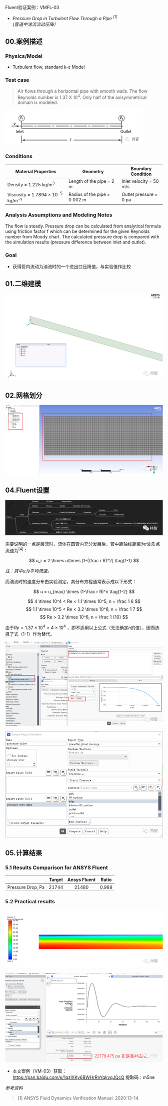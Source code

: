 Fluent验证案例：VMFL-03

- *Pressure Drop in Turbulent Flow Through a Pipe <sup>[1]</sup>*
*(管道中湍流流动压降）*

## 00.案例描述

### Physics/Model

- Turbulent flow, standard k-ε Model

### Test case
>Air flows through a horizontal pipe with smooth walls. The flow Reynolds number is 1.37 X 10<sup>4</sup>. Only half of the axisymmetrical domain is modeled.

![Figure .03.1:Flow Domain](images/vm-image03/1.jpg)

### Conditions

Material Properties | Geometry | Boundary Condition
--------------------|----------|-------------------
Density = 1.225 kg/m<sup>3</sup> | Length of the pipe = 2 m | Inlet velocity = 50 m/s 
Viscosity = 1.7894 $\times$ 10<sup>-5</sup> kg/m<sup>-s</sup> | Radius of the pipe = 0.002 m | Outlet pressure = 0 pa 

### Analysis Assumptions and Modeling Notes
The flow is steady. Pressure drop can be calculated from analytical formula using friction factor f which can be determined for the given Reynolds number from Moody chart. The calculated pressure drop is compared with the simulation results (pressure difference between inlet and outlet).

### Goal

+ 获得管内流动为湍流时的一个进出口压降值，与实验值作比较

## 01.二维建模

![SCDM中: 二维模型及边界命名](images/vm-image03/2.jpg)

## 02.网格划分

![Mesh: 网格划分](images/vm-image03/3.jpg)

## 04.Fluent设置

![Fluent参数设置要点](images/vm-image03/4.jpg)

需要说明的一点是层流时，流体在圆管内充分发展后，管中距轴线距离为r处质点流速为<sup>[4]</sup>：

$$
u_r = 2 \times u\times [1-(\frac r R)^2] \tag{1-1}
$$

*注：其中u为平均流速。*


而湍流时的速度分布由实验测定，其分布方程通常表示成以下形式：


$$
u = u_{max} \times (1-\frac r R)^n \tag{1-2}   
$$


$$
4 \times 10^4 < Re < 1.1 \times 10^5,  n = \frac 1 6
$$
$$
1.1 \times 10^5 < Re < 3.2 \times 10^6,  n = \frac 1 7
$$
$$
Re > 3.2 \times 10^6,  n = \frac 1 {10}
$$

由于$Re = 1.37 \times 10^4<4 \times 10^4$ ，即不适用以上公式（无法确定$n$的值），因而选择了式（1-1）作为替代。  


![充分发展时的入口速度设置](images/vm-image03/5.jpg)


![监测入口压力](images/vm-image03/6.jpg)


## 05.计算结果

### 5.1 Results Comparison for ANSYS Fluent

|  | Target | Ansys Fluent | Ratio
---------|-----------|:------------:|-------
Pressure Drop, Pa | 21744 | 21480 | 0.988 |

### 5.2 Practical results

![Plot: 速度分布](images/vm-image03/7.jpg)

![计算结果: 进出口压降](images/vm-image03/8.jpg)


- 本文案例（VM-03）获取：https://pan.baidu.com/s/1qzlXKy6BWHrRnYqkvqJQcQ 
提取码：m5ne 


*参考资料*

>[1] ANSYS Fluid Dynamics Verification Manual. 2020:13-14.